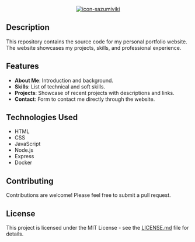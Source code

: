 <p align="center">
  <a href="" rel="noopener">
 <img src=""https://blogger.googleusercontent.com/img/b/R29vZ2xl/AVvXsEhtH_If7AuLc_m51gHGY6MVa5LCZnh9ST4hqXbDSKuqVG9RAwIIWxr-ajYGG-IvOBlJSUaPLEQRMy3S71N06QyKQsHKJTrCjMBu_LcNdRN6KPlB19nqaC6-j0d5hXJxVksa55U15QquDB-u6YMbGPCUQb2DiUkJYeRvd8AEtqNIgZK6UYhzuco0_XGQ85-4/s1804/armawl.jpg" alt="icon-sazumiviki"></a>
</p>

## Description
This repository contains the source code for my personal portfolio website. The website showcases my projects, skills, and professional experience.

## Features
- **About Me**: Introduction and background.
- **Skills**: List of technical and soft skills.
- **Projects**: Showcase of recent projects with descriptions and links.
- **Contact**: Form to contact me directly through the website.

## Technologies Used
- HTML
- CSS
- JavaScript
- Node.js
- Express
- Docker

## Contributing
Contributions are welcome! Please feel free to submit a pull request.

## License
This project is licensed under the MIT License - see the [LICENSE.md](LICENSE.md) file for details.